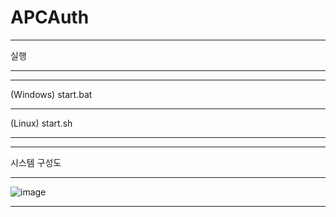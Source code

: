 # APCAuth

---

실행

---

---

(Windows) start.bat

---

(Linux) start.sh 

---

---

시스템 구성도

---

![image](https://github.com/Korjw/APCAuth/assets/93375024/cc03c2e7-edc9-4fad-9ae8-e7e2a664b830)

---
